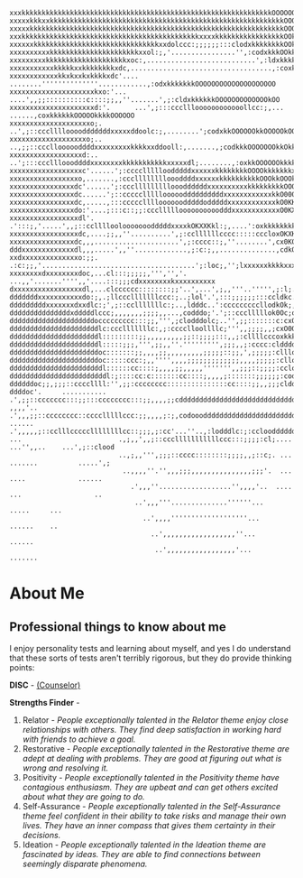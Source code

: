 ```ascii
xxxkkkkkkkkkkkkkkkkkkkkkkkkkkkkkkkkkkkkkkkkkkkkkkkkkkkkkkkkkkkkkkOOOOOOOOOOOOOOOOOOOOOOOOOOOOOOOOOOO
xxxxxkkkxxkkkkkkkkkkkkkkkkkkkkkkkkkkkkkkkkkkkkkkkkkkkkkkkkkkkkkkkkkkOOOkOOOOOOOOOOOOOOOOOOOOOOOOOOOO
xxxxxkkkkkkkkkkkkkkkkkkkkkkkkkkkkkkkkkkkkkkkkkkkkkkkkkkkkkkkkkkkkkkkOOOOOOOOOOOOOOOOOOOOOOOOOOOOOOOO
xxxkkkkkkkkkkkkkkkkkkkkkkkkkkkkkkkkkkkkkkkkkkkkxxxxkkkkkkkkkkkkkkkkkOOkkOOOOOOOOOOOOOOOOOOOOOOOOOOOO
xxxxxxkkkkkkkkkkkkkkkkkkkkkkkkkkkkkkkxxdolccc:;;;;;;:::clodxkkkkkkkkOOkkOOOOOOOOOOOOOOOOOOOOOOOOOOOO
xxxxxxxxxxkkkkkkkkkkkkkkkkkkkkkkxxol:;,'................'',:codxkkkOOkkkOOOOOOOOOOOOOOOOOOOOOOOOOOOO
xxxxxxxxxkkkkkkkkkkkkkkkkkkkkxoc:,...........................',:ldxkkkkkkkkkOOOOOOOOOOOOOOOOOOOOOOOO
xxxxxxxxxxxkkkkkxxkkkkkkkkxdc,...................................,:coxkkkkOkkkOOOOOOOOOOOOOOOOOOOOOO
xxxxxxxxxxxxkkxkxxkxkkkkxdc'....  ........''''''''''''''............,:odxkkkkkkkOOOOOOOOOOOOOOOOOOOO
xxxxxxxxxxxxxxxxxxxxxkxo:'...    ....',,;;::::::::::c::::;;,,''.......',;:cldxkkkkkkOOOOOOOOOOOOOkOO
xxxxxxxxxxxxxxxxxxxxxd:'.      ...',;:::cccllloooooooooooollcc:;,... ......,coxkkkkkkOOOOOkkkkOOOOOO
xxxxxxxxxxxxxxxxxxxxo;.      ..',;::ccclllloooodddddddxxxxxddoolc:;,........';codxkkOOOOOOkkOOOOOkOO
xxxxxxxxxxxxxxxxxxxo;..    ..,;;::ccclloooooddddxxxxxxxxxkkkkxxddooll:,.......,;codkkkOOOOOOOkkOkkkO
xxxxxxxxxxxxxxxxxxd:..   ..';:::cccllloooddddxxxxxxxxkkkkkkkkkkkxxxxxdl;........,:oxkkOOOOOOkkkkkkkk
xxxxxxxxxxxxxxxxxxc'......';:ccccllllloodddddxxxxxxkkkkkkkkOOOOkkkkkkkxl;........,:oxkkkkkkkkkkkkkkk
xxxxxxxxxxxxxxxxxo,.......,:ccclllllllloooddddxxxxxxkkkkkkkkkkOOOkkOOOkdc;.......':oxkkkkkkkkkkkkkkk
xxxxxxxxxxxxxxxxdc'......';:cccllllllllloooddddddxxxxxxxxxxkkkkkkkkkOOOkdc;.......;lxkkkkkkkkkkkkkkk
xxxxxxxxxxxxxxxxdc......';::cccccllllloooooddddddddddxxxxxxxxxxxxkkO000Oko:'......,lxkkkkkkkkkkkkkkk
xxxxxxxxxxxxxxxxdc,.....,:::ccccclllloooooodddddodddddxxxxxxxxxxxxkO0KKKOd:,......,cdkkkkkkkkkkkkkkk
xxxxxxxxxxxxxxxxdo:'....;:::c::;;:cccllllloooooooooodddxxxxxxxxxxxxO0KXXOo:;,.....;oxkkkkkkkkkkkkkkk
xxxxxxxxxxxxxxxxxdl'. .':::;,'.....',,;::cclllloolooooooodddddxxxxkOKXXKkl:;,....':oxkkkkkkkkkkkkkkk
xxxxxxxxxxxxxxxxxdc,....;;,,''..........',;:ccllllllcccc:::::cccloxOKXK0koc;'...',cdxkkkkkkkkkkkkkkk
xxxxxxxxxxxxxxxxdc,,,.....................',;:cccc::;,''........',cx0K00Oxo:,'',;:oxkkkkkkkkkkkxxkkk
dddxxxxxxxxxxxxxdl,,,.....',,''.............,;:c:;,,..............,cdkOO0Oo:,,,;:oxxxkxkkkkkxxxxxxxx
xxdxxxxxxxxxxxxxxo:;;. .:c:;;,'......................................';:loc;,'';lxxxxxxkkkkxxxxxxxxx
xxxxxxxxdxxxxxxxxdoc,...cl:::;;;;;,''','','.     ...,,'.......'''',,'....:::;;;cdxxxxxxxxkxxxxxxxxxx
dxxxxxxxxxxxxxxxxxdl,...clcccccc::::::::;;'..',...',;,,'''..''''',;:l;..cxl;:c:,:dxxxxxxxxxxxxxxxxxx
dddddddxxxxxxxxxxxdo:;,.;llccclllllllccc:;..;lol'.',:::;;;;;;:::ccldkc.:kOo:cll;:dxxxxxxxxxxxxxxxxxx
dddddddddxxxxxxxdxxdlc:;',;::cclllllllc:;..,ldddc..':cccccccccllodkOk;,dOkl;;loloxxxxxxxxxxxxxxxxxxx
dddddddddddddddxdddddlccc;,,,,,,,;;;;,,...,codddo;'.';::ccclllllok0Oc;oOOko,,codxxxxxxxxxxxxxxxxxxxx
dddddddddddddddddddddoccccccccc:::;;,''',;clodddolc;..'',;;:::::::c:cxOOOxoc:lxxxxxxxxxxxxxxxxxxxxxx
ddddddddddddddddddddddlc:ccclllllllc:,;:cccclloollllc;''',,;;;;,,;cxO0OOkdooodxxxxxxxxxxxxxxxxxxxxxx
ddddddddddddddddddddddl:::::::::;;,,,,,,,,,;;::;;;;:::,,;:cllllcccoxkkkkxddddxxxxxxxxxxxxxxxxxxxxxxx
ddddddddddddddddddddddl:::::;;;,''',;;,,''.''''''''',;;;,,;:cccc:cldddddddkxxxxxxxxxxxxxxxxxxxxxxxxx
ddddddddddddddddddddddoc:::::::;;,,,,;;,,,,,,,,,;;;;;::;;,',;;;;;:cllloooodxxxxxxxxxxxxxxxxxxxxxxxxx
ddddddddddddddddddddddoc:::::ccc:;,,'''',,,,;;;;;;;;;;;;;,,,,;;;;;:cllodddxxxxxxxxxxxxxxxxxxxxxxxxxx
dddddddddddddddddddddddl::::::cc::::;,,,,;;,,,,,''''''',,;;;::;;;;:cclodxxxxxxxxxxxxxxxxxxxxxxxxxxxx
ddddddddddddddddddddddddl:;::::cc:c:::::::cc::::;,,,,;:::::::;;;;;;:coddddddxxxxxxxxxxxdddxxxxxxxxxx
ddddddoc;;,;;;::ccccllll:'',;;:cccccccc:::::::::::::::cc::::;;,,;;;clddddddddxxxxxxxxddddddddddddddd
ddddoc'.     ...........  .',;;::ccccccc:::;;:::cccccccc:::;;,,,,;;cdddddddddddddddddddddddddddddddd
,,,,'..                   .',,,;;::cccccccc::cccclllllccc:;;,,,,;:;,codooodddddddddddddddddddddddddd
......                    .',,,,,;::cclllcccccllllllllcc::;;;,;:cc'...''..,:lodddlc:;:cclooddddddddd
...                        .,;,,',,;::ccclllllllllllccc:::;;;;:cl;....    ...'',,..    ...',;::clood
                           ..,;,,''',;;;::cccc::::::::;;;;,,;::c;. ...     .......          .....',;
                            ..,,,,''.'',,,;;;,,,,,,,,,,,,,,,;;;'.  ...       ....             ......
                              .',,,''..................'',,,,'..  ....       ...                  ..
                               ..',,,'''..............''''''...   .....     ...
                                 ..',,,,'''''''''''''''''''...    ......    ..
                                   ..',,,,,,,,,,,,,,,,,,''...     ......
                                    ..',,,,,,,,,,,,,,,,,'...      .......
```
# About Me
## Professional things to know about me

I enjoy personality tests and learning about myself, and yes I do understand that these sorts of tests aren't terribly rigorous, but they do provide thinking points:


**DISC** - [(Counselor)](https://www.discprofiles4u.com/blog/2012/disc-classic-profile-counselor-pattern-8-of-16/)

**Strengths Finder** -
  1. Relator - _People exceptionally talented in the Relator theme enjoy close relationships with others. They find deep satisfaction in working hard with friends to achieve a goal._
  2. Restorative -  _People exceptionally talented in the Restorative theme are adept at dealing with problems. They are good at figuring out what is wrong and resolving it._
  3. Positivity - _People exceptionally talented in the Positivity theme have contagious enthusiasm. They are upbeat and can get others excited about what they are going to do._
  4. Self-Assurance - _People exceptionally talented in the Self-Assurance theme feel confident in their ability to take risks and manage their own lives. They have an inner compass that gives them certainty in their decisions._
  5. Ideation - _People exceptionally talented in the Ideation theme are fascinated by ideas. They are able to find connections between seemingly disparate phenomena._
